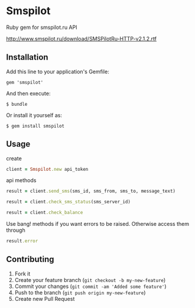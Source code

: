 # Smspilot

Ruby gem for smspilot.ru API

http://www.smspilot.ru/download/SMSPilotRu-HTTP-v2.1.2.rtf

## Installation

Add this line to your application's Gemfile:

    gem 'smspilot'

And then execute:

    $ bundle

Or install it yourself as:

    $ gem install smspilot

## Usage

create

```ruby
client = Smspilot.new api_token
```

api methods

```ruby
result = client.send_sms(sms_id, sms_from, sms_to, message_text)

result = client.check_sms_status(sms_server_id)

result = client.check_balance
```

Use bang! methods if you want errors to be raised.
Otherwise access them through

```ruby
result.error
```

## Contributing

1. Fork it
2. Create your feature branch (`git checkout -b my-new-feature`)
3. Commit your changes (`git commit -am 'Added some feature'`)
4. Push to the branch (`git push origin my-new-feature`)
5. Create new Pull Request


